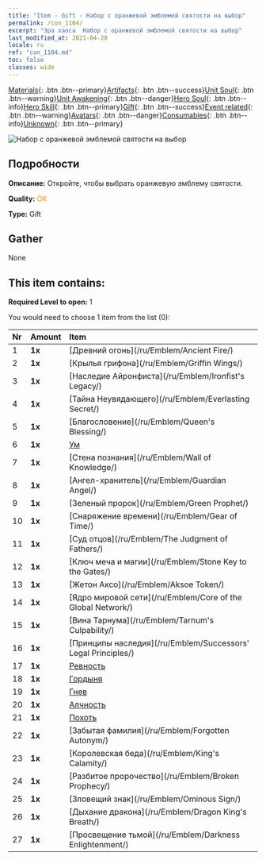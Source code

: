 ```yaml
---
title: "Item - Gift - Набор с оранжевой эмблемой святости на выбор"
permalink: /con_1104/
excerpt: "Эра хаоса  Набор с оранжевой эмблемой святости на выбор"
last_modified_at: 2021-04-28
locale: ru
ref: "con_1104.md"
toc: false
classes: wide
---
```

 [Materials](/ItemsRU/){: .btn .btn--primary}[Artifacts](/ItemsRU/Artifacts/){: .btn .btn--success}[Unit Soul](/ItemsRU/UnitSoul/){: .btn .btn--warning}[Unit Awakening](/ItemsRU/UnitAwakening/){: .btn .btn--danger}[Hero Soul](/ItemsRU/HeroSoul/){: .btn .btn--info}[Hero Skill](/ItemsRU/HeroSkill/){: .btn .btn--primary}[Gift](/ItemsRU/Gift/){: .btn .btn--success}[Event related](/ItemsRU/Events/){: .btn .btn--warning}[Avatars](/ItemsRU/Avatars/){: .btn .btn--danger}[Consumables](/ItemsRU/Consumables/){: .btn .btn--info}[Unknown](/ItemsRU/Unknown/){: .btn .btn--primary}

 ![Набор с оранжевой эмблемой святости на выбор](/images/t/i_907089.png)

## Подробности
 **Описание:** Откройте, чтобы выбрать оранжевую эмблему святости.

 **Quality:** <span style="color: #FF8C00">OK</span>

 **Type:** Gift

## Gather

  None

## This item contains:

 **Required Level to open:** 1

 You would need to choose 1 item from the list (0):

  | Nr | Amount |     Item    |
  |:---|:-------|:------------|
  | 1 |  **1x** | [Древний огонь](/ru/Emblem/Ancient Fire/) |  | 
  | 2 |  **1x** | [Крылья грифона](/ru/Emblem/Griffin Wings/) |  | 
  | 3 |  **1x** | [Наследие Айронфиста](/ru/Emblem/Ironfist's Legacy/) |  | 
  | 4 |  **1x** | [Тайна Неувядающего](/ru/Emblem/Everlasting Secret/) |  | 
  | 5 |  **1x** | [Благословение](/ru/Emblem/Queen's Blessing/) |  | 
  | 6 |  **1x** | [Ум](/ru/Emblem/Witness/) |  | 
  | 7 |  **1x** | [Стена познания](/ru/Emblem/Wall of Knowledge/) |  | 
  | 8 |  **1x** | [Ангел-хранитель](/ru/Emblem/Guardian Angel/) |  | 
  | 9 |  **1x** | [Зеленый пророк](/ru/Emblem/Green Prophet/) |  | 
  | 10 |  **1x** | [Снаряжение времени](/ru/Emblem/Gear of Time/) |  | 
  | 11 |  **1x** | [Суд отцов](/ru/Emblem/The Judgment of Fathers/) |  | 
  | 12 |  **1x** | [Ключ меча и магии](/ru/Emblem/Stone Key to the Gates/) |  | 
  | 13 |  **1x** | [Жетон Аксо](/ru/Emblem/Aksoe Token/) |  | 
  | 14 |  **1x** | [Ядро мировой сети](/ru/Emblem/Core of the Global Network/) |  | 
  | 15 |  **1x** | [Вина Тарнума](/ru/Emblem/Tarnum's Culpability/) |  | 
  | 16 |  **1x** | [Принципы наследия](/ru/Emblem/Successors' Legal Principles/) |  | 
  | 17 |  **1x** | [Ревность](/ru/Emblem/Jealousy/) |  | 
  | 18 |  **1x** | [Гордыня](/ru/Emblem/Arrogance/) |  | 
  | 19 |  **1x** | [Гнев](/ru/Emblem/Anger/) |  | 
  | 20 |  **1x** | [Алчность](/ru/Emblem/Greed/) |  | 
  | 21 |  **1x** | [Похоть](/ru/Emblem/Lust/) |  | 
  | 22 |  **1x** | [Забытая фамилия](/ru/Emblem/Forgotten Autonym/) |  | 
  | 23 |  **1x** | [Королевская беда](/ru/Emblem/King's Calamity/) |  | 
  | 24 |  **1x** | [Разбитое пророчество](/ru/Emblem/Broken Prophecy/) |  | 
  | 25 |  **1x** | [Зловещий знак](/ru/Emblem/Ominous Sign/) |  | 
  | 26 |  **1x** | [Дыхание дракона](/ru/Emblem/Dragon King's Breath/) |  | 
  | 27 |  **1x** | [Просвещение тьмой](/ru/Emblem/Darkness Enlightenment/) |  | 
